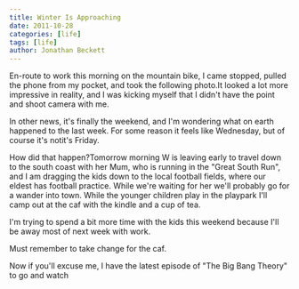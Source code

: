 ```yaml
---
title: Winter Is Approaching
date: 2011-10-28
categories: [life]
tags: [life]
author: Jonathan Beckett
---
```


En-route to work this morning on the mountain bike, I came stopped, pulled the phone from my pocket, and took the following photo.It looked a lot more impressive in reality, and I was kicking myself that I didn't have the point and shoot camera with me.

In other news, it's finally the weekend, and I'm wondering what on earth happened to the last week. For some reason it feels like Wednesday, but of course it's notit's Friday.

How did that happen?Tomorrow morning W is leaving early to travel down to the south coast with her Mum, who is running in the "Great South Run", and I am dragging the kids down to the local football fields, where our eldest has football practice. While we're waiting for her we'll probably go for a wander into town. While the younger children play in the playpark I'll camp out at the caf with the kindle and a cup of tea.

I'm trying to spend a bit more time with the kids this weekend because I'll be away most of next week with work.

Must remember to take change for the caf.

Now if you'll excuse me, I have the latest episode of "The Big Bang Theory" to go and watch